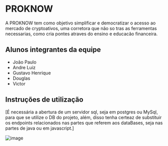 # PROKNOW

A PROKNOW tem como objetivo simplificar e democratizar o acesso ao mercado de cryptoativos, uma corretora que não so tras as ferramentas necessarias, como cria pontes atraves do ensino e educacão financeira.

## Alunos integrantes da equipe

* João Paulo
* Andre Luiz
* Gustavo Henrique
* Douglas
* Victor

## Instruções de utilização

[É necessária a abertura de um servidor sql, seja em postgres ou MySql, para que se utilize o DB do projeto, além, disso tenha certeaz de substituir os endpoints relacionados nas partes que referem aos dataBases, seja nas partes de java ou em javascript.]


![image](https://github.com/user-attachments/assets/5c529cdb-c6d0-4104-b3ac-b20b3009aee7)
